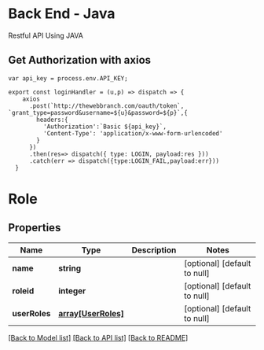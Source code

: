# Back End - Java
Restful API Using JAVA


## Get Authorization with axios

```
var api_key = process.env.API_KEY;

export const loginHandler = (u,p) => dispatch => {
    axios
      .post(`http://thewebbranch.com/oauth/token`, `grant_type=password&username=${u}&password=${p}`,{
        headers:{
          'Authorization':`Basic ${api_key}`,
          'Content-Type': 'application/x-www-form-urlencoded'
        }
      })
      .then(res=> dispatch({ type: LOGIN, payload:res }))
      .catch(err => dispatch({type:LOGIN_FAIL,payload:err}))  
  }
```

# Role

## Properties
Name | Type | Description | Notes
------------ | ------------- | ------------- | -------------
**name** | **string** |  | [optional] [default to null]
**roleid** | **integer** |  | [optional] [default to null]
**userRoles** | [**array[UserRoles]**](UserRoles.md) |  | [optional] [default to null]

[[Back to Model list]](../README.md#documentation-for-models) [[Back to API list]](../README.md#documentation-for-api-endpoints) [[Back to README]](../README.md)


